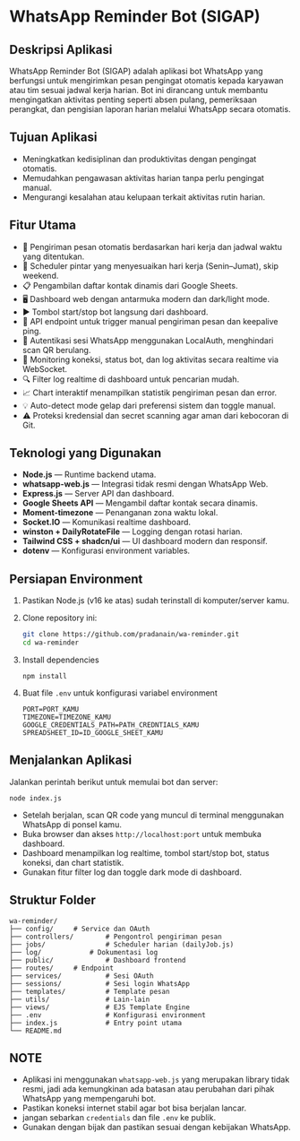 # WhatsApp Reminder Bot (SIGAP)

## Deskripsi Aplikasi

WhatsApp Reminder Bot (SIGAP) adalah aplikasi bot WhatsApp yang berfungsi untuk mengirimkan pesan pengingat otomatis kepada karyawan atau tim sesuai jadwal kerja harian. Bot ini dirancang untuk membantu mengingatkan aktivitas penting seperti absen pulang, pemeriksaan perangkat, dan pengisian laporan harian melalui WhatsApp secara otomatis.

## Tujuan Aplikasi

- Meningkatkan kedisiplinan dan produktivitas dengan pengingat otomatis.
- Memudahkan pengawasan aktivitas harian tanpa perlu pengingat manual.
- Mengurangi kesalahan atau kelupaan terkait aktivitas rutin harian.

## Fitur Utama

- 🔁 Pengiriman pesan otomatis berdasarkan hari kerja dan jadwal waktu yang ditentukan.
- 📅 Scheduler pintar yang menyesuaikan hari kerja (Senin–Jumat), skip weekend.
- 📋 Pengambilan daftar kontak dinamis dari Google Sheets.
- 🖥️ Dashboard web dengan antarmuka modern dan dark/light mode.
- ▶️ Tombol start/stop bot langsung dari dashboard.
- 🔌 API endpoint untuk trigger manual pengiriman pesan dan keepalive ping.
- 🔐 Autentikasi sesi WhatsApp menggunakan LocalAuth, menghindari scan QR berulang.
- 📡 Monitoring koneksi, status bot, dan log aktivitas secara realtime via WebSocket.
- 🔍 Filter log realtime di dashboard untuk pencarian mudah.
- 📈 Chart interaktif menampilkan statistik pengiriman pesan dan error.
- 💡 Auto-detect mode gelap dari preferensi sistem dan toggle manual.
- ⚠️ Proteksi kredensial dan secret scanning agar aman dari kebocoran di Git.

## Teknologi yang Digunakan

- **Node.js** — Runtime backend utama.
- **whatsapp-web.js** — Integrasi tidak resmi dengan WhatsApp Web.
- **Express.js** — Server API dan dashboard.
- **Google Sheets API** — Mengambil daftar kontak secara dinamis.
- **Moment-timezone** — Penanganan zona waktu lokal.
- **Socket.IO** — Komunikasi realtime dashboard.
- **winston + DailyRotateFile** — Logging dengan rotasi harian.
- **Tailwind CSS + shadcn/ui** — UI dashboard modern dan responsif.
- **dotenv** — Konfigurasi environment variables.

## Persiapan Environment

1. Pastikan Node.js (v16 ke atas) sudah terinstall di komputer/server kamu.
2. Clone repository ini:

   ```bash
   git clone https://github.com/pradanain/wa-reminder.git
   cd wa-reminder
   ```

3. Install dependencies

   ```
   npm install

   ```

4. Buat file `.env` untuk konfigurasi variabel environment

   ```
   PORT=PORT_KAMU
   TIMEZONE=TIMEZONE_KAMU
   GOOGLE_CREDENTIALS_PATH=PATH_CREDNTIALS_KAMU
   SPREADSHEET_ID=ID_GOOGLE_SHEET_KAMU

   ```

## Menjalankan Aplikasi

Jalankan perintah berikut untuk memulai bot dan server:

```
node index.js
```

- Setelah berjalan, scan QR code yang muncul di terminal menggunakan WhatsApp di ponsel kamu.
- Buka browser dan akses `http://localhost:port` untuk membuka dashboard.
- Dashboard menampilkan log realtime, tombol start/stop bot, status koneksi, dan chart statistik.
- Gunakan fitur filter log dan toggle dark mode di dashboard.

## Struktur Folder

```
wa-reminder/
├── config/		# Service dan OAuth
├── controllers/        # Pengontrol pengiriman pesan
├── jobs/               # Scheduler harian (dailyJob.js)
├── log/           	# Dokumentasi log
├── public/             # Dashboard frontend
├── routes/		# Endpoint
├── services/           # Sesi OAuth
├── sessions/           # Sesi login WhatsApp
├── templates/          # Template pesan
├── utils/              # Lain-lain
├── views/           	# EJS Template Engine
├── .env                # Konfigurasi environment
├── index.js            # Entry point utama
└── README.md

```

## NOTE

- Aplikasi ini menggunakan `whatsapp-web.js` yang merupakan library tidak resmi, jadi ada kemungkinan ada batasan atau perubahan dari pihak WhatsApp yang mempengaruhi bot.
- Pastikan koneksi internet stabil agar bot bisa berjalan lancar.
- jangan sebarkan `credentials` dan file `.env` ke publik.
- Gunakan dengan bijak dan pastikan sesuai dengan kebijakan WhatsApp.

